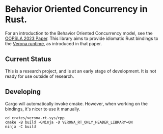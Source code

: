 # Behavior Oriented Concurrency in Rust.

For an introduction to the Behavior Oriented Concurrency model, see the
[OOPSLA 2023 Paper](https://dl.acm.org/doi/10.1145/3622852). This library
aims to provide idiomatic Rust bindings to the [Verona runtime](https://github.com/microsoft/verona-rt),
as introduced in that paper.

## Current Status

This is a research project, and is at an early stage of development. It is not
ready for use outside of research.

## Developing

Cargo will automatically invoke cmake. However, when working on the bindings,
it's nicer to use it manually.

```
cd crates/verona-rt-sys/cpp
cmake -B build -GNinja -D VERONA_RT_ONLY_HEADER_LIBRARY=ON
ninja -C build
```